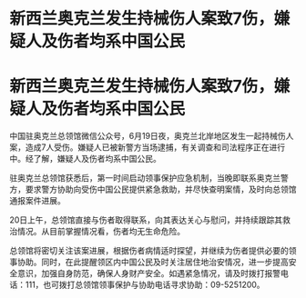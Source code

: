 # 新西兰奥克兰发生持械伤人案致7伤，嫌疑人及伤者均系中国公民

# 新西兰奥克兰发生持械伤人案致7伤，嫌疑人及伤者均系中国公民

中国驻奥克兰总领馆微信公众号，6月19日夜，奥克兰北岸地区发生一起持械伤人案，造成7人受伤。嫌疑人已被新警方当场逮捕，有关调查和司法程序正在进行中。经了解，嫌疑人及伤者均系中国公民。

驻奥克兰总领馆获悉后，第一时间启动领事保护应急机制，当晚即联系奥克兰警方，要求警方协助向受伤中国公民提供紧急救助，并尽快查明案情，及时向总领馆通报案件进展。

20日上午，总领馆直接与伤者取得联系，向其表达关心与慰问，并持续跟踪其救治情况。从目前掌握情况看，伤者均无生命危险。

总领馆将密切关注该案进展，根据伤者病情适时探望，并继续为伤者提供必要的领事协助。同时，在此提醒领区内中国公民及时关注居住地治安情况，进一步提高安全意识，加强自身防范，确保人身财产安全。如遇紧急情况，请及时拨打报警电话：111，也可拨打总领馆领事保护与协助电话寻求协助：09-5251200。

